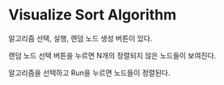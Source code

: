 # Visualize Sort Algorithm

알고리즘 선택, 실행, 랜덤 노드 생성 버튼이 있다.

랜덤 노드 선택 버튼을 누르면 N개의 정렬되지 않은 노드들이 보여진다.

알고리즘을 선택하고 Run을 누르면 노드들이 정렬된다.
